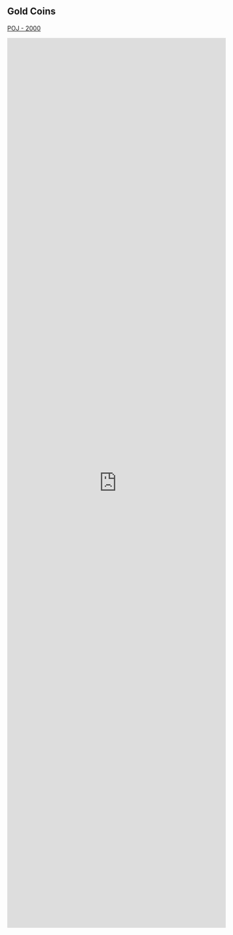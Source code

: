 ## Gold Coins

[POJ - 2000 ](https://vjudge.net/problem/POJ-2000/origin)

<iframe id="frame-description" src="https://vjudge.net/problem/description/2517997683414501?1733235341000" width="100%" height="2048px" frameborder="0" scrolling="no"></iframe>
